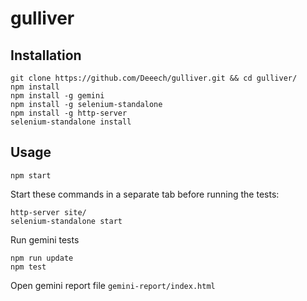 # gulliver

## Installation

```
git clone https://github.com/Deeech/gulliver.git && cd gulliver/
npm install
npm install -g gemini
npm install -g selenium-standalone
npm install -g http-server
selenium-standalone install
```

## Usage
```
npm start
```

Start these commands in a separate tab before running the tests:
```
http-server site/
selenium-standalone start
```

Run gemini tests
```
npm run update
npm test
```

Open gemini report file `gemini-report/index.html`

